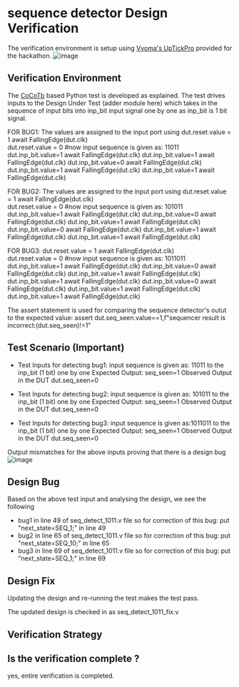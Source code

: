# sequence detector Design Verification
The verification environment is setup using [Vyoma's UpTickPro](https://vyomasystems.com) provided for the hackathon.
![image](https://user-images.githubusercontent.com/30209235/182022570-64dd2114-e07a-482c-81a4-d44f27ef530d.png)

## Verification Environment
The [CoCoTb](https://www.cocotb.org/) based Python test is developed as explained. The test drives inputs to the Design Under Test (adder module here) which takes in the sequence of input bits into inp_bit input signal one by one as inp_bit is 1 bit signal.

FOR BUG1:
The values are assigned to the input port using 
    dut.reset.value = 1
    await FallingEdge(dut.clk)  
    dut.reset.value = 0
    #now input sequence is given as: 11011 
    dut.inp_bit.value=1
    await FallingEdge(dut.clk)
    dut.inp_bit.value=1
    await FallingEdge(dut.clk)
    dut.inp_bit.value=0
    await FallingEdge(dut.clk)
    dut.inp_bit.value=1
    await FallingEdge(dut.clk)
    dut.inp_bit.value=1
    await FallingEdge(dut.clk)

FOR BUG2:
The values are assigned to the input port using 
    dut.reset.value = 1
    await FallingEdge(dut.clk)  
    dut.reset.value = 0
    #now input sequence is given as: 101011
    dut.inp_bit.value=1
    await FallingEdge(dut.clk)
    dut.inp_bit.value=0
    await FallingEdge(dut.clk)
    dut.inp_bit.value=1
    await FallingEdge(dut.clk)
    dut.inp_bit.value=0
    await FallingEdge(dut.clk)
    dut.inp_bit.value=1
    await FallingEdge(dut.clk)
    dut.inp_bit.value=1
    await FallingEdge(dut.clk)

FOR BUG3:
    dut.reset.value = 1
    await FallingEdge(dut.clk)  
    dut.reset.value = 0
    #now input sequence is given as: 1011011
    dut.inp_bit.value=1
    await FallingEdge(dut.clk)
    dut.inp_bit.value=0
    await FallingEdge(dut.clk)
    dut.inp_bit.value=1
    await FallingEdge(dut.clk)
    dut.inp_bit.value=1
    await FallingEdge(dut.clk)
    dut.inp_bit.value=0
    await FallingEdge(dut.clk)
    dut.inp_bit.value=1
    await FallingEdge(dut.clk)
    dut.inp_bit.value=1
    await FallingEdge(dut.clk)
    
The assert statement is used for comparing the sequence detector's outut to the expected value:
assert dut.seq_seen.value==1,f"sequencer result is incorrect:(dut.seq_seen)!=1"

## Test Scenario **(Important)**
- Test Inputs for detecting bug1:
  input sequence is given as: 11011 to the inp_bit (1 bit) one by one
  Expected Output: seq_seen=1
  Observed Output in the DUT dut.seq_seen=0
  
- Test Inputs for detecting bug2:
  input sequence is given as: 101011 to the inp_bit (1 bit) one by one
  Expected Output: seq_seen=1
  Observed Output in the DUT dut.seq_seen=0
  
- Test Inputs for detecting bug3:
  input sequence is given as:1011011 to the inp_bit (1 bit) one by one
  Expected Output: seq_seen=1
  Observed Output in the DUT dut.seq_seen=0
  
Output mismatches for the above inputs proving that there is a design bug
![image](https://user-images.githubusercontent.com/30209235/182042000-f860d193-4090-4385-af80-1eeb6a75d8cf.png)


## Design Bug
Based on the above test input and analysing the design, we see the following
- bug1  in line 49 of seq_detect_1011.v file so for correction of this bug: put "next_state=SEQ_1;" in line 49
- bug2 in line 65 of seq_detect_1011.v file so for correction of this bug: put "next_state=SEQ_10;" in line 65
- bug3 in line 69 of seq_detect_1011.v file so for correction of this bug: put "next_state=SEQ_1;" in line 69

## Design Fix
Updating the design and re-running the test makes the test pass.

The updated design is checked in as seq_detect_1011_fix.v

## Verification Strategy


## Is the verification complete ?
yes, entire verification is completed.

